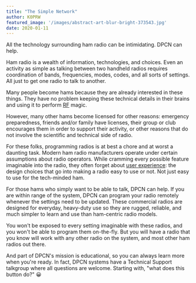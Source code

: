 ```yaml
---
title: "The Simple Network"
author: K0PRW
featured_image: '/images/abstract-art-blur-bright-373543.jpg'
date: 2020-01-11
---
```


All the technology surrounding ham radio can be intimidating. DPCN can help.

<!--more-->

Ham radio is a wealth of information, technologies, and choices. Even an activity as simple as talking between two handheld radios requires coordination of bands, frequencies, modes, codes, and all sorts of settings. All just to get one radio to talk to another.

Many people become hams because they are already interested in these things. They have no problem keeping these technical details in their brains and using it to perform [RF](https://en.wikipedia.org/wiki/Radio_frequency) magic.

However, many other hams become licensed for other reasons: emergency preparedness, friends and/or family have licenses, their group or club encourages them in order to support their activity, or other reasons that do not involve the scientific and technical side of radio.

For these folks, programming radios is at best a chore and at worst a daunting task. Modern ham radio manufacturers operate under certain assumptions about radio operators. While cramming every possible feature imaginable into the radio, they often forget about [user experience](https://en.wikipedia.org/wiki/User_experience): the design choices that go into making a radio easy to use or not. Not just easy to use for the tech-minded ham.

For those hams who simply want to be able to talk, DPCN can help. If you are within range of the system, DPCN can program your radio remotely whenever the settings need to be updated. These commercial radios are designed for everyday, heavy-duty use so they are rugged, reliable, and much simpler to learn and use than ham-centric radio models.

You won't be exposed to every setting imaginable with these radios, and you won't be able to program them on-the-fly. But you will have a radio that you know will work with any other radio on the system, and most other ham radios out there.

And part of DPCN's mission is educational, so you can always learn more when you're ready. In fact, DPCN systems have a Technical Support talkgroup where all questions are welcome. Starting with, "what does this button do?" 😀